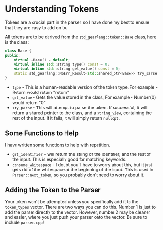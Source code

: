 # Understanding Tokens

Tokens are a crucial part in the parser, so I have done my best to ensure that they are easy to add on to.

All tokens are to be derived from the `std_gearlang::token::Base` class, here is the class:

```cpp
class Base {
public:
    virtual ~Base() = default;
    virtual inline std::string type() const = 0;
    virtual inline std::string get_value() const = 0;
    static std_gearlang::NoErr_Result<std::shared_ptr<Base>> try_parse(std::string_view input);
}
```

* `type` - This is a human-readable version of the token type. For example - Return would return "return"
* `get_value` - Gets the value stored in the class, For example - Number(0) would return "0"
* `try_parse` - This will attempt to parse the token. If successful, it will return a shared pointer to the class, and a `string_view`, containing the rest of the input. If it fails, it will simply return `nullopt`.

## Some Functions to Help

I have written some functions to help with repetition.

* `get_identifier` - Will return the string of the identifier, and the rest of the input. This is especially good for matching keywords.
* `consume_whitespace` - I doubt you'll have to worry about this, but it just gets rid of the whitespace at the beginning of the input. This is used in `Parser::next_token`, so you probably don't need to worry about it.

## Adding the Token to the Parser

Your token won't be attempted unless you specifically add it to the `token_types` vector. There are two ways you can do this. Number 1 is just to add the parser directly to the vector. However, number 2 may be cleaner and easier, where you just push your parser onto the vector. Be sure to include `parser.cpp`!
